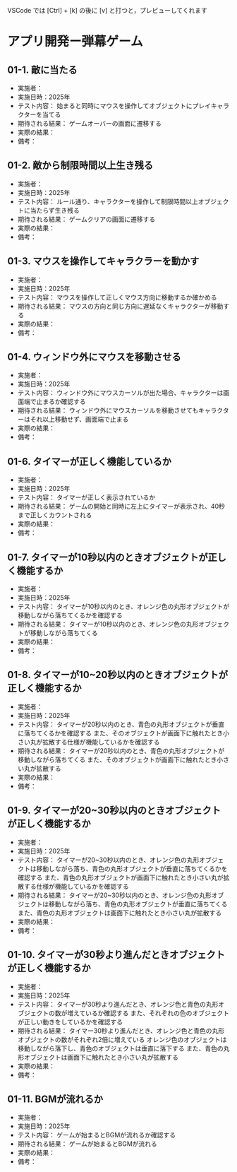 VSCode では [Ctrl] + [k] の後に [v] と打つと，プレビューしてくれます

# アプリ開発ー弾幕ゲーム

## 01-1. 敵に当たる
- 実施者：
- 実施日時：2025年
- テスト内容：
始まると同時にマウスを操作してオブジェクトにプレイキャラクターを当てる
- 期待される結果：
ゲームオーバーの画面に遷移する
- 実際の結果：
- 備考：

## 01-2. 敵から制限時間以上生き残る
- 実施者：
- 実施日時：2025年
- テスト内容：
ルール通り、キャラクターを操作して制限時間以上オブジェクトに当たらず生き残る
- 期待される結果：
ゲームクリアの画面に遷移する
- 実際の結果：
- 備考：

## 01-3. マウスを操作してキャラクラーを動かす
- 実施者：
- 実施日時：2025年
- テスト内容：
マウスを操作して正しくマウス方向に移動するか確かめる
- 期待される結果：
マウスの方向と同じ方向に遅延なくキャラクターが移動する
- 実際の結果：
- 備考：

## 01-4. ウィンドウ外にマウスを移動させる
- 実施者：
- 実施日時：2025年
- テスト内容：
ウィンドウ外にマウスカーソルが出た場合、キャラクターは画面端で止まるか確認する
- 期待される結果：
ウィンドウ外にマウスカーソルを移動させてもキャラクターはそれ以上移動せず、画面端で止まる
- 実際の結果：
- 備考：

## 01-6. タイマーが正しく機能しているか
- 実施者：
- 実施日時：2025年
- テスト内容：
タイマーが正しく表示されているか
- 期待される結果：
ゲームの開始と同時に左上にタイマーが表示され、40秒まで正しくカウントされる
- 実際の結果：
- 備考：

## 01-7. タイマーが10秒以内のときオブジェクトが正しく機能するか
- 実施者：
- 実施日時：2025年
- テスト内容：
タイマーが10秒以内のとき、オレンジ色の丸形オブジェクトが移動しながら落ちてくるかを確認する
- 期待される結果：
タイマーが10秒以内のとき、オレンジ色の丸形オブジェクトが移動しながら落ちてくる
- 実際の結果：
- 備考：

## 01-8. タイマーが10~20秒以内のときオブジェクトが正しく機能するか
- 実施者：
- 実施日時：2025年
- テスト内容：
タイマーが20秒以内のとき、青色の丸形オブジェクトが垂直に落ちてくるかを確認する
また、そのオブジェクトが画面下に触れたとき小さい丸が拡散する仕様が機能しているかを確認する
- 期待される結果：
タイマーが20秒以内のとき、青色の丸形オブジェクトが移動しながら落ちてくる
また、そのオブジェクトが画面下に触れたとき小さい丸が拡散する
- 実際の結果：
- 備考：

## 01-9. タイマーが20~30秒以内のときオブジェクトが正しく機能するか
- 実施者：
- 実施日時：2025年
- テスト内容：
タイマーが20~30秒以内のとき、オレンジ色の丸形オブジェクトは移動しながら落ち、青色の丸形オブジェクトが垂直に落ちてくるかを確認する
また、青色の丸形オブジェクトが画面下に触れたとき小さい丸が拡散する仕様が機能しているかを確認する
- 期待される結果：
タイマーが20~30秒以内のとき、オレンジ色の丸形オブジェクトは移動しながら落ち、青色の丸形オブジェクトが垂直に落ちてくる
また、青色の丸形オブジェクトは画面下に触れたとき小さい丸が拡散する
- 実際の結果：
- 備考：

## 01-10. タイマーが30秒より進んだときオブジェクトが正しく機能するか
- 実施者：
- 実施日時：2025年
- テスト内容：
タイマーが30秒より進んだとき、オレンジ色と青色の丸形オブジェクトの数が増えているか確認する
また、それぞれの色のオブジェクトが正しい動きをしているかを確認する
- 期待される結果：
タイマー30秒より進んだとき、オレンジ色と青色の丸形オブジェクトの数がそれぞれ2倍に増えている
オレンジ色のオブジェクトは移動しながら落下し、青色のオブジェクトは垂直に落下する
また、青色の丸形オブジェクトは画面下に触れたとき小さい丸が拡散する
- 実際の結果：
- 備考：

## 01-11. BGMが流れるか
- 実施者：
- 実施日時：2025年
- テスト内容：
ゲームが始まるとBGMが流れるか確認する
- 期待される結果：
ゲームが始まるとBGMが流れる
- 実際の結果：
- 備考：
